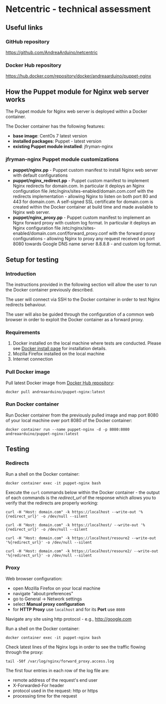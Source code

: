 # Netcentric - technical assessment

## Useful links

### GitHub repository

https://github.com/AndreaArduino/netcentric

### Docker Hub repository

https://hub.docker.com/repository/docker/andreaarduino/puppet-nginx

## How the Puppet module for Nginx web server works

The Puppet module for Nginx web server is deployed within a Docker container.

The Docker container has the following features:
* **base image**: CentOs 7 latest version
* **installed packages**: Puppet - latest version
* **existing Puppet module installed**: jfryman-nginx

### jfryman-nginx Puppet module customizations
* **puppet/nginx.pp** - Puppet custom manifest to install Nginx web server with default configurations
* **puppet/nginx_redirect.pp** - Puppet custom manifest to implement Nginx redirects for domain.com. In particular it deploys an Nginx configuration file /etc/nginx/sites-enabled/domain.com.conf with the redirects implementation - allowing Nginx to listen on both  port 80 and 443 for domain.com. A self-signed SSL certificate for domain.com is created within the Docker container at build time and made available to Nginx web server.
* **puppet/nginx_proxy.pp** - Puppet custom manifest to implement an Ngnx forward proxy with custom log format. In particular it deploys an Nginx configuration file /etc/nginx/sites-enabled/domain.com.conf/forward_proxy.conf with the forward proxy configurations - allowing Nginx to proxy any request received on port 8080 towards Google DNS name server 8.8.8.8 - and custom log format.

## Setup for testing

### Introduction

The instructions provided in the following section will allow the user to run the Docker container previously described.

The user will connect via SSH to the Docker container in order to test Nginx redirects behaviour.

The user will also be guided through the configuration of a common web browser in order to exploit the Docker container as a forward proxy.

### Requirements

1. Docker installed on the local machine where tests are conducted. Please see [Docker install page](https://docs.docker.com/install/) for installation details.
2. Mozilla Firefox installed on the local machine
3. Internet connection

### Pull Docker image

Pull latest Docker image from [Docker Hub repository](https://hub.docker.com/repository/docker/andreaarduino/puppet-nginx):

```
docker pull andreaarduino/puppet-nginx:latest
```

### Run Docker container

Run Docker container from the previously pulled image and map port 8080 of your local machine over port 8080 of the Docker container:

```
docker container run --name puppet-nginx -d -p 8080:8080 andreaarduino/puppet-nginx:latest
```

## Testing

### Redirects

Run a shell on the Docker container:

```
docker container exec -it puppet-nginx bash
```

Execute the `curl` commands below within the Docker container - the output of each commands is the *redirect_url* of the response which allows you to verify that the redirects are properly working:

```
curl -H "Host: domain.com" -k https://localhost --write-out '%{redirect_url}' -o /dev/null --silent
```

```
curl -H "Host: domain.com" -k https://localhost/ --write-out '%{redirect_url}' -o /dev/null --silent
```

```
curl -H "Host: domain.com" -k https://localhost/resoure2 --write-out '%{redirect_url}' -o /dev/null --silent
```

```
curl -H "Host: domain.com" -k https://localhost/resoure2/ --write-out '%{redirect_url}' -o /dev/null --silent
```

### Proxy

Web browser configuration:
* open Mozilla Firefox on your local machine
* navigate "about:preferences"
* go to General -> Network settings
* select **Manual proxy configuration**
* for **HTTP Proxy** use `localhost` and for its **Port** use `8080`

Navigate any site using http protocol - e.g., http://google.com

Run a shell on the Docker container:

```
docker container exec -it puppet-nginx bash
```

Check latest lines of the Nginx logs in order to see the traffic flowing through the proxy:

```
tail -50f /var/log/nginx/forward_proxy.access.log
```

The first four entries in each row of the log file are:
* remote address of the request's end user
* X-Forwarded-For header
* protocol used in the request: http or https
* processing time for the request
